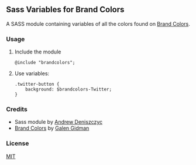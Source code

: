 ## Sass Variables for Brand Colors

A SASS module containing variables of all the colors found on [Brand Colors](http://brandcolors.net/ "Brand Colors").

### Usage
1. Include the module
    ```
    @include "brandcolors";
    ```
2. Use variables:
    ```
    .twitter-button {
        background: $brandcolors-Twitter;
    }
    ```
### Credits
- Sass module by [Andrew Deniszczyc](http://andrewdeniszczyc.com/ "Andrew Deniszczyc")
- [Brand Colors](http://brandcolors.net/ "Brand Colors") by [Galen Gidman](http://galengidman.com/ "Galen Gidman")

### License
[MIT](http://opensource.org/licenses/MIT "MIT")
